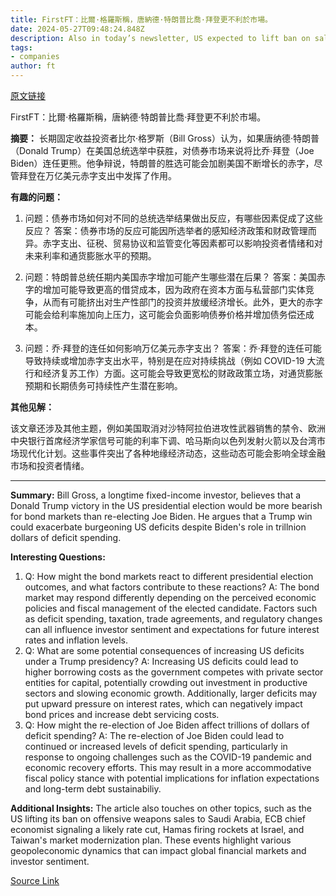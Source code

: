 ```yaml
---
title: FirstFT：比爾·格羅斯稱，唐納德·特朗普比喬·拜登更不利於市場。
date: 2024-05-27T09:48:24.848Z
description: Also in today’s newsletter, US expected to lift ban on sale of offensive weapons to Saudi Arabia, and Musk closes huge financing round
tags: 
- companies
author: ft
---
```


[原文链接](https://ft.com/content/b4fa4d51-dbaa-4a00-afbc-fffc53c66cbf)

FirstFT：比爾·格羅斯稱，唐納德·特朗普比喬·拜登更不利於市場。

**摘要：**
长期固定收益投资者比尔·格罗斯（Bill Gross）认为，如果唐纳德·特朗普（Donald Trump）在美国总统选举中获胜，对债券市场来说将比乔·拜登（Joe Biden）连任更熊。他争辩说，特朗普的胜选可能会加剧美国不断增长的赤字，尽管拜登在万亿美元赤字支出中发挥了作用。

**有趣的问题：**

1. 问题：债券市场如何对不同的总统选举结果做出反应，有哪些因素促成了这些反应？
   答案：债券市场的反应可能因所选举者的感知经济政策和财政管理而异。赤字支出、征税、贸易协议和监管变化等因素都可以影响投资者情绪和对未来利率和通货膨胀水平的预期。

2. 问题：特朗普总统任期内美国赤字增加可能产生哪些潜在后果？
   答案：美国赤字的增加可能导致更高的借贷成本，因为政府在资本方面与私营部门实体竞争，从而有可能挤出对生产性部门的投资并放缓经济增长。此外，更大的赤字可能会给利率施加向上压力，这可能会负面影响债券价格并增加债务偿还成本。

3. 问题：乔·拜登的连任如何影响万亿美元赤字支出？
   答案：乔·拜登的连任可能导致持续或增加赤字支出水平，特别是在应对持续挑战（例如 COVID-19 大流行和经济复苏工作）方面。这可能会导致更宽松的财政政策立场，对通货膨胀预期和长期债务可持续性产生潜在影响。

**其他见解：**

该文章还涉及其他主题，例如美国取消对沙特阿拉伯进攻性武器销售的禁令、欧洲中央银行首席经济学家信号可能的利率下调、哈马斯向以色列发射火箭以及台湾市场现代化计划。这些事件突出了各种地缘经济动态，这些动态可能会影响全球金融市场和投资者情绪。

---

**Summary:**
Bill Gross, a longtime fixed-income investor, believes that a Donald Trump victory in the US presidential election would be more bearish for bond markets than re-electing Joe Biden. He argues that a Trump win could exacerbate burgeoning US deficits despite Biden's role in trillnion dollars of deficit spending.

**Interesting Questions:**
1. Q: How might the bond markets react to different presidential election outcomes, and what factors contribute to these reactions?
   A: The bond market may respond differently depending on the perceived economic policies and fiscal management of the elected candidate. Factors such as deficit spending, taxation, trade agreements, and regulatory changes can all influence investor sentiment and expectations for future interest rates and inflation levels.
2. Q: What are some potential consequences of increasing US deficits under a Trump presidency?
   A: Increasing US deficits could lead to higher borrowing costs as the government competes with private sector entities for capital, potentially crowding out investment in productive sectors and slowing economic growth. Additionally, larger deficits may put upward pressure on interest rates, which can negatively impact bond prices and increase debt servicing costs.
3. Q: How might the re-election of Joe Biden affect trillions of dollars of deficit spending?
   A: The re-election of Joe Biden could lead to continued or increased levels of deficit spending, particularly in response to ongoing challenges such as the COVID-19 pandemic and economic recovery efforts. This may result in a more accommodative fiscal policy stance with potential implications for inflation expectations and long-term debt sustainabiliy.

**Additional Insights:**
The article also touches on other topics, such as the US lifting its ban on offensive weapons sales to Saudi Arabia, ECB chief economist signaling a likely rate cut, Hamas firing rockets at Israel, and Taiwan's market modernization plan. These events highlight various geopoleconomic dynamics that can impact global financial markets and investor sentiment.

[Source Link](https://ft.com/content/b4fa4d51-dbaa-4a00-afbc-fffc53c66cbf)

